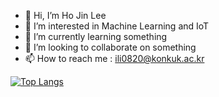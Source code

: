 - 👋 Hi, I’m Ho Jin Lee
- 👀 I’m interested in Machine Learning and IoT
- 🌱 I’m currently learning something
- 💞️ I’m looking to collaborate on something
- 📫 How to reach me : ili0820@konkuk.ac.kr

<!---
ili0820/ili0820 is a ✨ special ✨ repository because its `README.md` (this file) appears on your GitHub profile.
You can click the Preview link to take a look at your changes.
--->

[![Top Langs](https://github-readme-stats.vercel.app/api/top-langs/?username=ili0820&layout=compact)](https://github.com/anuraghazra/github-readme-stats)

